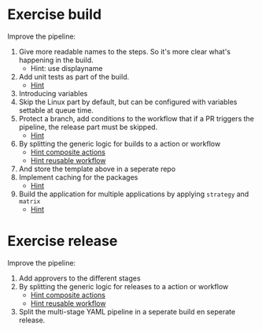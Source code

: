 # Exercise build
Improve the pipeline:
1. Give more readable names to the steps. So it's more clear what's happening in the build.
   - Hint: use displayname
1. Add unit tests as part of the build.
   - [Hint](https://learn.microsoft.com/en-us/dotnet/core/tools/dotnet-test)
1. Introducing variables
1. Skip the Linux part by default, but can be configured with variables settable at queue time.
1. Protect a branch, add conditions to the workflow that if a PR triggers the pipeline, the release part must be skipped.
   - [Hint](https://docs.github.com/en/actions/using-jobs/using-conditions-to-control-job-execution)
1. By splitting the generic logic for builds to a action or workflow
   - [Hint composite actions](https://docs.github.com/en/actions/creating-actions/creating-a-composite-action)
   - [Hint reusable workflow](https://docs.github.com/en/actions/using-workflows/reusing-workflows)
1. And store the template above in a seperate repo
1. Implement caching for the packages
   - [Hint](https://docs.github.com/en/actions/using-workflows/caching-dependencies-to-speed-up-workflows)
1. Build the application for multiple applications by applying `strategy` and `matrix` 
   - [Hint](https://docs.github.com/en/actions/using-jobs/using-a-matrix-for-your-jobs)

# Exercise release
Improve the pipeline:
1. Add approvers to the different stages
1. By splitting the generic logic for releases to a action or workflow
   - [Hint composite actions](https://docs.github.com/en/actions/creating-actions/creating-a-composite-action)
   - [Hint reusable workflow](https://docs.github.com/en/actions/using-workflows/reusing-workflows)
1. Split the multi-stage YAML pipeline in a seperate build en seperate release.
